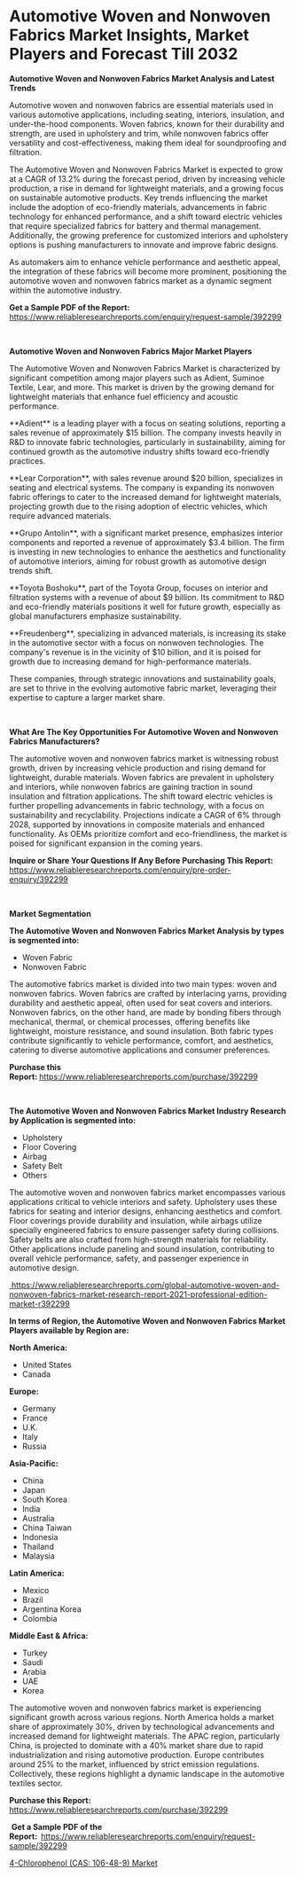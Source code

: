 <p><h1>Automotive Woven and Nonwoven Fabrics Market Insights, Market Players and Forecast Till 2032</h1></p><p><strong>Automotive Woven and Nonwoven Fabrics Market Analysis and Latest Trends</strong></p>
<p><p>Automotive woven and nonwoven fabrics are essential materials used in various automotive applications, including seating, interiors, insulation, and under-the-hood components. Woven fabrics, known for their durability and strength, are used in upholstery and trim, while nonwoven fabrics offer versatility and cost-effectiveness, making them ideal for soundproofing and filtration.</p><p>The Automotive Woven and Nonwoven Fabrics Market is expected to grow at a CAGR of 13.2% during the forecast period, driven by increasing vehicle production, a rise in demand for lightweight materials, and a growing focus on sustainable automotive products. Key trends influencing the market include the adoption of eco-friendly materials, advancements in fabric technology for enhanced performance, and a shift toward electric vehicles that require specialized fabrics for battery and thermal management. Additionally, the growing preference for customized interiors and upholstery options is pushing manufacturers to innovate and improve fabric designs. </p><p>As automakers aim to enhance vehicle performance and aesthetic appeal, the integration of these fabrics will become more prominent, positioning the automotive woven and nonwoven fabrics market as a dynamic segment within the automotive industry.</p></p>
<p><strong>Get a Sample PDF of the Report:&nbsp;</strong> <a href="https://www.reliableresearchreports.com/enquiry/request-sample/392299?utm_campaign=2002&utm_medium=2&utm_source=Github&utm_content=ia&utm_term=17012025&utm_id=automotive-woven-and-nonwoven-fabrics">https://www.reliableresearchreports.com/enquiry/request-sample/392299</a></p>
<p>&nbsp;</p>
<p><strong>Automotive Woven and Nonwoven Fabrics Major Market Players</strong></p>
<p><p>The Automotive Woven and Nonwoven Fabrics Market is characterized by significant competition among major players such as Adient, Suminoe Textile, Lear, and more. This market is driven by the growing demand for lightweight materials that enhance fuel efficiency and acoustic performance.</p><p>**Adient** is a leading player with a focus on seating solutions, reporting a sales revenue of approximately $15 billion. The company invests heavily in R&D to innovate fabric technologies, particularly in sustainability, aiming for continued growth as the automotive industry shifts toward eco-friendly practices.</p><p>**Lear Corporation**, with sales revenue around $20 billion, specializes in seating and electrical systems. The company is expanding its nonwoven fabric offerings to cater to the increased demand for lightweight materials, projecting growth due to the rising adoption of electric vehicles, which require advanced materials.</p><p>**Grupo Antolin**, with a significant market presence, emphasizes interior components and reported a revenue of approximately $3.4 billion. The firm is investing in new technologies to enhance the aesthetics and functionality of automotive interiors, aiming for robust growth as automotive design trends shift.</p><p>**Toyota Boshoku**, part of the Toyota Group, focuses on interior and filtration systems with a revenue of about $9 billion. Its commitment to R&D and eco-friendly materials positions it well for future growth, especially as global manufacturers emphasize sustainability.</p><p>**Freudenberg**, specializing in advanced materials, is increasing its stake in the automotive sector with a focus on nonwoven technologies. The company's revenue is in the vicinity of $10 billion, and it is poised for growth due to increasing demand for high-performance materials.</p><p>These companies, through strategic innovations and sustainability goals, are set to thrive in the evolving automotive fabric market, leveraging their expertise to capture a larger market share.</p></p>
<p>&nbsp;</p>
<p><strong>What Are The Key Opportunities For Automotive Woven and Nonwoven Fabrics Manufacturers?</strong></p>
<p><p>The automotive woven and nonwoven fabrics market is witnessing robust growth, driven by increasing vehicle production and rising demand for lightweight, durable materials. Woven fabrics are prevalent in upholstery and interiors, while nonwoven fabrics are gaining traction in sound insulation and filtration applications. The shift toward electric vehicles is further propelling advancements in fabric technology, with a focus on sustainability and recyclability. Projections indicate a CAGR of 6% through 2028, supported by innovations in composite materials and enhanced functionality. As OEMs prioritize comfort and eco-friendliness, the market is poised for significant expansion in the coming years.</p></p>
<p><strong>Inquire or Share Your Questions If Any Before Purchasing This Report:</strong> <a href="https://www.reliableresearchreports.com/enquiry/pre-order-enquiry/392299?utm_campaign=2002&utm_medium=2&utm_source=Github&utm_content=ia&utm_term=17012025&utm_id=automotive-woven-and-nonwoven-fabrics">https://www.reliableresearchreports.com/enquiry/pre-order-enquiry/392299</a></p>
<p>&nbsp;</p>
<p><strong>Market Segmentation</strong></p>
<p><strong>The Automotive Woven and Nonwoven Fabrics Market Analysis by types is segmented into:</strong></p>
<p><ul><li>Woven Fabric</li><li>Nonwoven Fabric</li></ul></p>
<p><p>The automotive fabrics market is divided into two main types: woven and nonwoven fabrics. Woven fabrics are crafted by interlacing yarns, providing durability and aesthetic appeal, often used for seat covers and interiors. Nonwoven fabrics, on the other hand, are made by bonding fibers through mechanical, thermal, or chemical processes, offering benefits like lightweight, moisture resistance, and sound insulation. Both fabric types contribute significantly to vehicle performance, comfort, and aesthetics, catering to diverse automotive applications and consumer preferences.</p></p>
<p><strong>Purchase this Report:&nbsp;</strong><a href="https://www.reliableresearchreports.com/purchase/392299?utm_campaign=2002&utm_medium=2&utm_source=Github&utm_content=ia&utm_term=17012025&utm_id=automotive-woven-and-nonwoven-fabrics">https://www.reliableresearchreports.com/purchase/392299</a></p>
<p>&nbsp;</p>
<p><strong>The Automotive Woven and Nonwoven Fabrics Market Industry Research by Application is segmented into:</strong></p>
<p><ul><li>Upholstery</li><li>Floor Covering</li><li>Airbag</li><li>Safety Belt</li><li>Others</li></ul></p>
<p><p>The automotive woven and nonwoven fabrics market encompasses various applications critical to vehicle interiors and safety. Upholstery uses these fabrics for seating and interior designs, enhancing aesthetics and comfort. Floor coverings provide durability and insulation, while airbags utilize specially engineered fabrics to ensure passenger safety during collisions. Safety belts are also crafted from high-strength materials for reliability. Other applications include paneling and sound insulation, contributing to overall vehicle performance, safety, and passenger experience in automotive design.</p></p>
<p><a href="https://www.reliableresearchreports.com/global-automotive-woven-and-nonwoven-fabrics-market-research-report-2021-professional-edition-market-r392299?utm_campaign=2002&utm_medium=2&utm_source=Github&utm_content=ia&utm_term=17012025&utm_id=automotive-woven-and-nonwoven-fabrics">&nbsp;https://www.reliableresearchreports.com/global-automotive-woven-and-nonwoven-fabrics-market-research-report-2021-professional-edition-market-r392299</a></p>
<p><strong>In terms of Region, the Automotive Woven and Nonwoven Fabrics Market Players available by Region are:</strong></p>
<p>
    <p> <strong> North America: </strong>
        <ul>
            <li>United States</li>
            <li>Canada</li>
        </ul>
        </p> 
    <p> <strong> Europe: </strong>
        <ul>
            <li>Germany</li>
            <li>France</li>
            <li>U.K.</li>
            <li>Italy</li>
            <li>Russia</li>
        </ul>
        </p> 
    <p> <strong> Asia-Pacific: </strong>
        <ul>
            <li>China</li>
            <li>Japan</li>
            <li>South Korea</li>
            <li>India</li>
            <li>Australia</li>
            <li>China Taiwan</li>
            <li>Indonesia</li>
            <li>Thailand</li>
            <li>Malaysia</li>
        </ul>
        </p> 
    <p> <strong> Latin America: </strong>
        <ul>
            <li>Mexico</li>
            <li>Brazil</li>
            <li>Argentina Korea</li>
            <li>Colombia</li>
        </ul>
        </p> 
    <p> <strong> Middle East & Africa: </strong>
        <ul>
            <li>Turkey</li>
            <li>Saudi</li>
            <li>Arabia</li>
            <li>UAE</li>
            <li>Korea</li>
        </ul>
    </p>
    </p>
<p><p>The automotive woven and nonwoven fabrics market is experiencing significant growth across various regions. North America holds a market share of approximately 30%, driven by technological advancements and increased demand for lightweight materials. The APAC region, particularly China, is projected to dominate with a 40% market share due to rapid industrialization and rising automotive production. Europe contributes around 25% to the market, influenced by strict emission regulations. Collectively, these regions highlight a dynamic landscape in the automotive textiles sector.</p></p>
<p><strong>Purchase this Report: </strong><a href="https://www.reliableresearchreports.com/purchase/392299?utm_campaign=2002&utm_medium=2&utm_source=Github&utm_content=ia&utm_term=17012025&utm_id=automotive-woven-and-nonwoven-fabrics">https://www.reliableresearchreports.com/purchase/392299</a></p>
<p>&nbsp;<strong>Get a Sample PDF of the Report:&nbsp;&nbsp;</strong><a href="https://www.reliableresearchreports.com/enquiry/request-sample/392299?utm_campaign=2002&utm_medium=2&utm_source=Github&utm_content=ia&utm_term=17012025&utm_id=automotive-woven-and-nonwoven-fabrics">https://www.reliableresearchreports.com/enquiry/request-sample/392299</a></p>
<p><strong></strong></p>
<p><p><a href="https://github.com/julyju69/Market-Research-Report-List-5/blob/main/4-chlorophenol-cas-106-48-9-market.md?utm_campaign=2002&utm_medium=2&utm_source=Github&utm_content=ia&utm_term=17012025&utm_id=automotive-woven-and-nonwoven-fabrics">4-Chlorophenol (CAS: 106-48-9) Market</a></p></p>